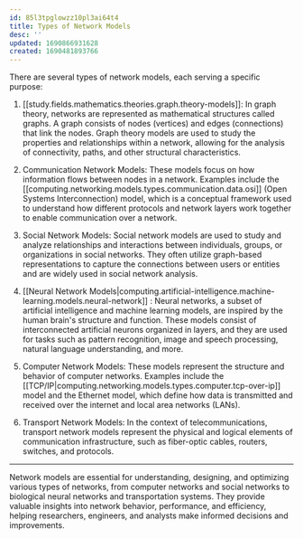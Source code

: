 ```yaml
---
id: 85l3tpglowzz10pl3ai64t4
title: Types of Network Models
desc: ''
updated: 1690866931628
created: 1690481893766
---
```


There are several types of network models, each serving a specific purpose:

1. [[study.fields.mathematics.theories.graph.theory-models]]: In graph theory, networks are represented as mathematical structures called graphs. A graph consists of nodes (vertices) and edges (connections) that link the nodes. Graph theory models are used to study the properties and relationships within a network, allowing for the analysis of connectivity, paths, and other structural characteristics. 

2. Communication Network Models: These models focus on how information flows between nodes in a network. Examples include the [[computing.networking.models.types.communication.data.osi]] (Open Systems Interconnection) model, which is a conceptual framework used to understand how different protocols and network layers work together to enable communication over a network.

3. Social Network Models: Social network models are used to study and analyze relationships and interactions between individuals, groups, or organizations in social networks. They often utilize graph-based representations to capture the connections between users or entities and are widely used in social network analysis.

4. [[Neural Network Models|computing.artificial-intelligence.machine-learning.models.neural-network]] : Neural networks, a subset of artificial intelligence and machine learning models, are inspired by the human brain's structure and function. These models consist of interconnected artificial neurons organized in layers, and they are used for tasks such as pattern recognition, image and speech processing, natural language understanding, and more.

5. Computer Network Models: These models represent the structure and behavior of computer networks. Examples include the [[TCP/IP|computing.networking.models.types.computer.tcp-over-ip]] model and the Ethernet model, which define how data is transmitted and received over the internet and local area networks (LANs).

6. Transport Network Models: In the context of telecommunications, transport network models represent the physical and logical elements of communication infrastructure, such as fiber-optic cables, routers, switches, and protocols.

---

Network models are essential for understanding, designing, and optimizing various types of networks, from computer networks and social networks to biological neural networks and transportation systems. They provide valuable insights into network behavior, performance, and efficiency, helping researchers, engineers, and analysts make informed decisions and improvements.